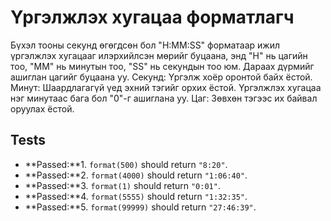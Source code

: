 # Үргэлжлэх хугацаа форматлагч

Бүхэл тооны секунд өгөгдсөн бол "H:MM:SS" форматаар ижил үргэлжлэх хугацааг илэрхийлсэн мөрийг буцаана, энд "H" нь цагийн тоо, "MM" нь минутын тоо, "SS" нь секундын тоо юм. Дараах дүрмийг ашиглан цагийг буцаана уу. Секунд: Үргэлж хоёр оронтой байх ёстой. Минут: Шаардлагагүй үед эхний тэгийг орхих ёстой. Үргэлжлэх хугацаа нэг минутаас бага бол "0"-г ашиглана уу. Цаг: Зөвхөн тэгээс их байвал оруулах ёстой.

##   Tests

* **Passed:**1. `format(500)` should return `"8:20"`.
* **Passed:**2. `format(4000)` should return `"1:06:40"`.
* **Passed:**3. `format(1)` should return `"0:01"`.
* **Passed:**4. `format(5555)` should return `"1:32:35"`.
* **Passed:**5. `format(99999)` should return `"27:46:39"`.
